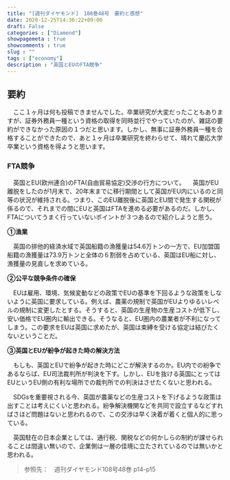 ```yaml
---
title: "[週刊ダイヤモンド]　108巻48号　要約と感想"
date: 2020-12-25T14:36:22+09:00
draft: False
categories : ["Diamond"]
showpagemeta : true
showcomments : true
slug : ""
tags : ["economy"]
description : "英国とEUのFTA競争"
---
```




## **要約**

　ここ１ヶ月は何も投稿できませんでした。卒業研究が大変だったこともありますが、証券外務員一種という資格の取得を同時並行でやっていたのが、雑誌の要約ができなかった原因の１つだと思います。しかし、無事に証券外務員一種を合格することができたので、あと１ヶ月は卒業研究を終わらせて、晴れて慶応大学卒業という資格を得ようと思います。

### **FTA競争**

　英国とEU(欧州連合)のFTA(自由貿易協定)交渉の行方について。
　英国がEU離脱をしたのが1月末で、20年末までに移行期間として英国がEU内にいるのと同等の状況が維持される。つまり、このEU離脱後に英国とEU間で発生する関税が係るので、それまでの間にEUと英国はFTAを進める必要があるのだ。しかし、FTAについてうまく行っていないポイントが３つあるので紹介しようと思う。

**①漁業**

　英国の排他的経済水域で英国船籍の漁獲量は54.6万トンの一方で、EU加盟国船籍の漁獲量は73.9万トンと全体の６割弱を占めている、英国はEU船に対し、漁獲量の見直しを求めている。

**②公平な競争条件の確保**

　EUは雇用、環境、気候変動などの政策でEUの基準を下回るような政策をしないように英国に要求している。例えば、農薬の規制で英国がEUよりゆるいレベルの規制に変更したとする。そうすると、英国の生産物の生産コストが低下し、安い価格でEU圏内に輸出できる。そうなると、EU圏内の農業者が不利になってしまう。この要求をEUは英国に求めたが、英国は束縛を受ける協定は結びたくないということだ。

**③英国とEUが紛争が起きた時の解決方法**

　もしも、英国とEUで紛争が起きた時にどこが解決するのか。EU内での紛争であるならば、EU司法裁判所が判決を下す。しかし、EUを抜ける英国にとってはEUというEU側の有利な場所での裁判所での判決はさせたくないと思われる。

　SDGsを重要視される今、英国が農薬などの生産コストを下げるような政策は出すことは考えにくいと思われる。紛争解決機関などを共同で設立するなどすればさほど問題はないと思われるので、この交渉は早く決着が着くと個人的に思っている。

　英国駐在の日本企業としては、通行税、関税などの何かしらの制約が課せられることは間違い無いので、企業側は一層の佳境に立たされているのでは無いかと思われる。




>参照先：　週刊ダイヤモンド108号48巻 p14-p15